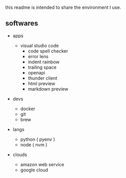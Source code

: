this readme is intended to share the environment I use.

## softwares
* apps
  * visual studio code
    * code spell checker
    * error lens
    * indent rainbow
    * trailing space
    * openapi
    * thunder client
    * html preview
    * markdown preview

* devs
  * docker
  * git
  * brew

* langs
  * python ( pyenv )
  * node ( nvm )

* clouds
  * amazon web service
  * google cloud
